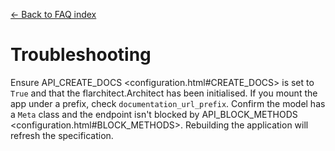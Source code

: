 [← Back to FAQ index](index.md)

# Troubleshooting
Ensure API_CREATE_DOCS <configuration.html#CREATE_DOCS> is set to `True` and that the
flarchitect.Architect has been initialised. If
you mount the app under a prefix, check `documentation_url_prefix`.
Confirm the model has a `Meta` class and the endpoint isn't blocked by
API_BLOCK_METHODS <configuration.html#BLOCK_METHODS>. Rebuilding the application will refresh the
specification.

